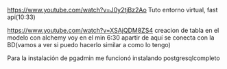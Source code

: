 https://www.youtube.com/watch?v=J0y2tjBz2Ao
Tuto entorno virtual, fast api(10:33)

https://www.youtube.com/watch?v=XSAjQDM8ZS4
creacion de tabla en el modelo con alchemy
voy en el min 6:30 apartir de aquí se conecta con la BD(vamos a ver si puedo hacerlo similar a como lo tengo)

Para la instalación de pgadmin me funcionó instalando postgresqlcompleto